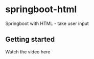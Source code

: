 # springboot-html

Springboot with HTML - take user input


## Getting started

Watch the video here 


